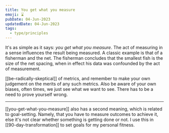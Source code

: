 ```yaml
---
title: You get what you measure
emoji: ⌛
pubDate: 04-Jun-2023
updatedDate: 04-Jun-2023
tags:
  - type/principles
---
```


It's as simple as it says: _you get what you measure_. The act of measuring in a sense influences the result being measured. A classic example is that of a fisherman and the net. The fisherman concludes that the smallest fish is the size of the net spacing, when in effect his data was confounded by the act of measurement.

[[be-radically-skeptical]] of metrics, and remember to make your own judgement on the merits of any such metrics. Also be aware of your own biases, often times, we just see what we want to see. There has to be a need to prove yourself wrong.

---

[[you-get-what-you-measure]] also has a second meaning, which is related to goal-setting. Namely, that you have to measure outcomes to achieve it, else it's not clear whether something is getting done or not. I use this in [[90-day-transformation]] to set goals for my personal fitness.